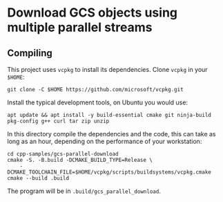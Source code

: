 # Download GCS objects using multiple parallel streams


## Compiling

This project uses `vcpkg` to install its dependencies. Clone `vcpkg` in your `$HOME`:

```shell
git clone -C $HOME https://github.com/microsoft/vcpkg.git
```

Install the typical development tools, on Ubuntu you would use:

```shell
apt update && apt install -y build-essential cmake git ninja-build pkg-config g++ curl tar zip unzip
```

In this directory compile the dependencies and the code, this can take as long as an hour, depending
on the performance of your workstation:

```shell
cd cpp-samples/gcs-parallel-download
cmake -S. -B.build -DCMAKE_BUILD_TYPE=Release \
    -DCMAKE_TOOLCHAIN_FILE=$HOME/vcpkg/scripts/buildsystems/vcpkg.cmake
cmake --build .build
```

The program will be in `.build/gcs_parallel_download`.

